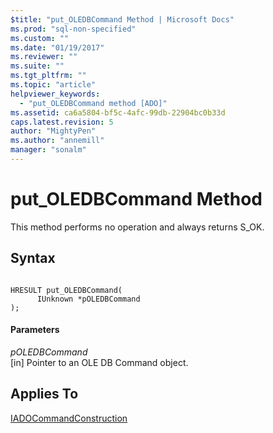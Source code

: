 ```yaml
---
$title: "put_OLEDBCommand Method | Microsoft Docs"
ms.prod: "sql-non-specified"
ms.custom: ""
ms.date: "01/19/2017"
ms.reviewer: ""
ms.suite: ""
ms.tgt_pltfrm: ""
ms.topic: "article"
helpviewer_keywords: 
  - "put_OLEDBCommand method [ADO]"
ms.assetid: ca6a5804-bf5c-4afc-99db-22904bc0b33d
caps.latest.revision: 5
author: "MightyPen"
ms.author: "annemill"
manager: "sonalm"
---
```

# put_OLEDBCommand Method
This method performs no operation and always returns S_OK.  
  
## Syntax  
  
```  
  
HRESULT put_OLEDBCommand(  
      IUnknown *pOLEDBCommand  
);  
```  
  
#### Parameters  
 *pOLEDBCommand*  
 [in] Pointer to an OLE DB Command object.  
  
## Applies To  
 [IADOCommandConstruction](https://msdn.microsoft.com/library/windows/desktop/aa965677.aspx)